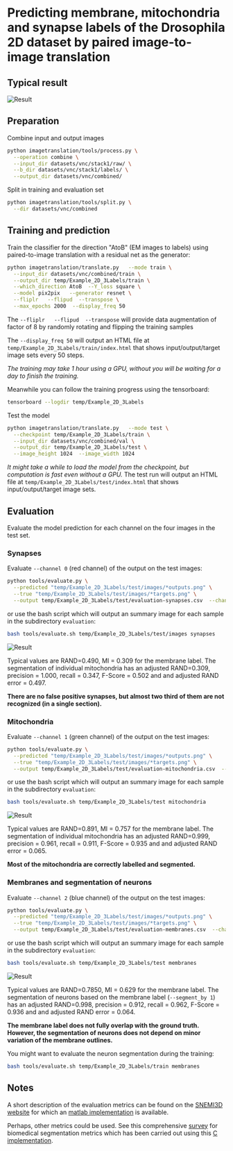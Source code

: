 # Predicting membrane, mitochondria and synapse labels of the Drosophila 2D dataset by paired image-to-image translation

## Typical result

![Result](Example_2D_3Labels_result.jpg)

## Preparation

Combine input and output images
```bash
python imagetranslation/tools/process.py \
  --operation combine \
  --input_dir datasets/vnc/stack1/raw/ \
  --b_dir datasets/vnc/stack1/labels/ \
  --output_dir datasets/vnc/combined/
```
Split in training and evaluation set
```bash
python imagetranslation/tools/split.py \
  --dir datasets/vnc/combined
```

## Training and prediction

Train the classifier for the direction "AtoB" (EM images to labels) using paired-to-image translation with a residual net as the generator:
```bash
python imagetranslation/translate.py   --mode train \
  --input_dir datasets/vnc/combined/train \
  --output_dir temp/Example_2D_3Labels/train \
  --which_direction AtoB  --Y_loss square \
  --model pix2pix   --generator resnet \
  --fliplr   --flipud  --transpose \
  --max_epochs 2000  --display_freq 50
```
The `--fliplr   --flipud  --transpose` will provide data augmentation of factor of 8 by randomly rotating and flipping the training samples

The `--display_freq 50` will output an HTML file at `temp/Example_2D_3Labels/train/index.html` that shows input/output/target image sets every 50 steps.

*The training may take 1 hour using a GPU, without you will be waiting for a day to finish the training.*

Meanwhile you can follow the training progress using the tensorboard:
```bash
tensorboard --logdir temp/Example_2D_3Labels
```

Test the model
```bash
python imagetranslation/translate.py   --mode test \
  --checkpoint temp/Example_2D_3Labels/train \
  --input_dir datasets/vnc/combined/val \
  --output_dir temp/Example_2D_3Labels/test \
  --image_height 1024  --image_width 1024
```
*It might take a while to load the model from the checkpoint, but computation is fast even without a GPU.*
The test run will output an HTML file at `temp/Example_2D_3Labels/test/index.html` that shows input/output/target image sets.


## Evaluation

Evaluate the model prediction for each channel on the four images in the test set.

### Synapses

Evaluate `--channel 0` (red channel) of the output on the test images:

```bash
python tools/evaluate.py \
  --predicted "temp/Example_2D_3Labels/test/images/*outputs.png" \
  --true "temp/Example_2D_3Labels/test/images/*targets.png" \
  --output temp/Example_2D_3Labels/test/evaluation-synapses.csv  --channel 0
```

or use the bash script which will output an summary image for each sample in the subdirectory `evaluation`:

```bash
bash tools/evaluate.sh temp/Example_2D_3Labels/test/images synapses
```

![Result](Example_2D_3Labels_eval_synapses.jpg)

Typical values are RAND=0.490, MI = 0.309 for the membrane label.
The segmentation of individual mitochondria has an adjusted RAND=0.309,
precision = 1.000, recall = 0.347, F-Score = 0.502 and and adjusted RAND error = 0.497.

**There are no false positive synapses, but almost two third of them are not recognized (in a single section).**


### Mitochondria

Evaluate `--channel 1` (green channel) of the output on the test images:

```bash
python tools/evaluate.py \
  --predicted "temp/Example_2D_3Labels/test/images/*outputs.png" \
  --true "temp/Example_2D_3Labels/test/images/*targets.png" \
  --output temp/Example_2D_3Labels/test/evaluation-mitochondria.csv  --channel 1
```

or use the bash script which will output an summary image for each sample in the subdirectory `evaluation`:

```bash
bash tools/evaluate.sh temp/Example_2D_3Labels/test mitochondria
```

![Result](Example_2D_3Labels_eval_mitochondria.jpg)

Typical values are RAND=0.891, MI = 0.757 for the membrane label.
The segmentation of individual mitochondria has an adjusted RAND=0.999,
precision = 0.961, recall = 0.911, F-Score = 0.935 and and adjusted RAND error = 0.065.

**Most of the mitochondria are correctly labelled and segmented.**

### Membranes and segmentation of neurons

Evaluate `--channel 2` (blue channel) of the output on the test images:

```bash
python tools/evaluate.py \
  --predicted "temp/Example_2D_3Labels/test/images/*outputs.png" \
  --true "temp/Example_2D_3Labels/test/images/*targets.png" \
  --output temp/Example_2D_3Labels/test/evaluation-membranes.csv  --channel 2  --segment_by 1
```

or use the bash script which will output an summary image for each sample in the subdirectory `evaluation`:

```bash
bash tools/evaluate.sh temp/Example_2D_3Labels/test membranes
```

![Result](Example_2D_3Labels_eval_membranes.jpg)

Typical values are RAND=0.7850, MI = 0.629 for the membrane label.
The segmentation of neurons based on the membrane label (`--segment_by 1`) has an adjusted RAND=0.998,
precision = 0.912, recall =	0.962, F-Score = 0.936 and and adjusted RAND error = 0.064.

**The membrane label does not fully overlap with the ground truth.
However, the segmentation of neurons does not depend on minor variation of the membrane outlines.**


You might want to evaluate the neuron segmentation during the training:

```bash
bash tools/evaluate.sh temp/Example_2D_3Labels/train membranes
```

## Notes

A short description of the evaluation metrics can be found on the [SNEMI3D website](http://brainiac2.mit.edu/isbi_challenge/evaluation
) for which an [matlab implementation](SNEMI3D_metrics.m) is available.

Perhaps, other metrics could be used. See this comprehensive [survey](https://bmcmedimaging.biomedcentral.com/articles/10.1186/s12880-015-0068-x) for biomedical segmentation metrics which has been carried out using this [C implementation](https://github.com/Visceral-Project/EvaluateSegmentation).
